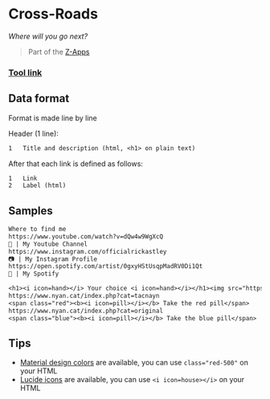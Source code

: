 # Cross-Roads
*Where will you go next?*

> Part of the [Z-Apps](https://github.com/clement-gouin/z-app)

### [Tool link](https://clement-gouin.github.io/cross-roads/)

## Data format

Format is made line by line

Header (1 line):
```txt
1   Title and description (html, <h1> on plain text)
```

After that each link is defined as follows:
```txt
1   Link
2   Label (html)
```

## Samples

```txt
Where to find me
https://www.youtube.com/watch?v=dQw4w9WgXcQ
🎥 | My Youtube Channel
https://www.instagram.com/officialrickastley
📷 | My Instagram Profile
https://open.spotify.com/artist/0gxyHStUsqpMadRV0Di1Qt
🎵 | My Spotify
```

```txt
<h1><i icon=hand></i> Your choice <i icon=hand></i></h1><img src="https://external-preview.redd.it/C84ufieQl-aIoR4PrmEGpAEoT81zMhTr7UqG6_66XVM.jpg?auto=webp&s=652ab6f0854cc2e7375fe34c9944a650a46b08a4" />
https://www.nyan.cat/index.php?cat=tacnayn
<span class="red"><b><i icon=pill></i></b> Take the red pill</span>
https://www.nyan.cat/index.php?cat=original
<span class="blue"><b><i icon=pill></i></b> Take the blue pill</span>
```

## Tips

* [Material design colors](https://materialui.co/colors/) are available, you can use `class="red-500"` on your HTML
* [Lucide icons](https://lucide.dev/icons) are available, you can use `<i icon=house></i>` on your HTML